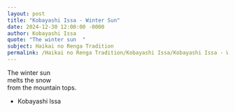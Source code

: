 ```yaml
---
layout: post
title: "Kobayashi Issa - Winter Sun"
date: 2024-12-30 12:00:00 -0000
author: Kobayashi Issa
quote: "The winter sun  "
subject: Haikai no Renga Tradition
permalink: /Haikai no Renga Tradition/Kobayashi Issa/Kobayashi Issa - Winter Sun
---
```


The winter sun  
melts the snow  
from the mountain tops.

- Kobayashi Issa
